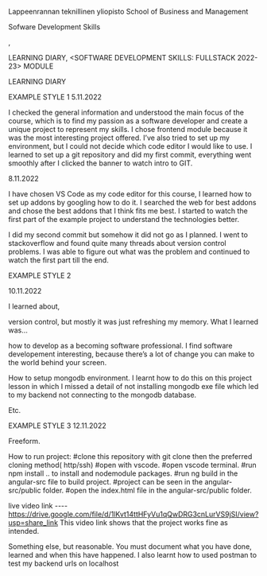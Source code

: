 Lappeenrannan teknillinen yliopisto
School of Business and Management


Sofware Development Skills

<Frank Olowoniyi>, <Insert student number here>


LEARNING DIARY, <SOFTWARE DEVELOPMENT SKILLS: FULLSTACK 2022-23> MODULE




 
LEARNING DIARY

EXAMPLE STYLE 1
5.11.2022

I checked the general information and understood the main focus of the course, which is to find my passion as a software developer and create a unique project to represent my skills. I chose frontend module because it was the most interesting project offered. I’ve also tried to set up my environment, but I could not decide which code editor I would like to use.  I learned to set up a git repository and did my first commit, everything went smoothly after I clicked the banner to watch intro to GIT.  

8.11.2022

I have chosen VS Code as my code editor for this course, I learned how to set up addons by googling how to do it. I searched the web for best addons and chose the best addons that I think fits me best.  I started to watch the first part of the example project to understand the technologies better.

I did my second commit but somehow it did not go as I planned. I went to stackoverflow and found quite many threads about version control problems. I was able to figure out what was the problem and continued to watch the first part till the end.
 
EXAMPLE STYLE 2

10.11.2022

I learned about,

version control, but mostly it was just refreshing my memory. What I learned was…

how to develop as a becoming software professional. I find software developement interesting, because there’s a lot of change you can make to the world behind your screen.

How to setup mongodb environment. I learnt how to do this on this project lesson in which I missed a detail of not installing mongodb exe file which led to my backend not connecting to the mongodb database.

Etc.

EXAMPLE STYLE 3
12.11.2022

Freeform.

How to run project:
#clone this repository with git clone then the preferred cloning method( http/ssh)
#open with vscode.
#open vscode terminal.
#run npm install .. to install and nodemodule packages.
#run ng build in the angular-src file to build project.
#project can be seen in the angular-src/public folder.
#open the index.html file in the angular-src/public folder.

live video link ---- https://drive.google.com/file/d/1lKvt14ttHFyVu1qQwDRG3cnLurVS9jSI/view?usp=share_link
This video link shows that the project works fine as intended.

Something else, but reasonable. You must document what you have done, learned and when this have happened.
I also learnt how to used postman to test my backend urls on localhost

